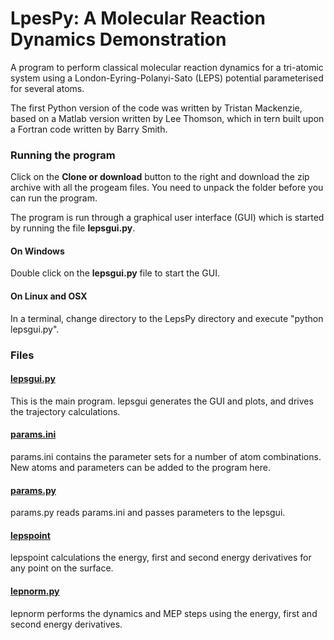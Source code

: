 # LpesPy: A Molecular Reaction Dynamics Demonstration
A program to perform classical molecular reaction dynamics for a tri-atomic system using a London-Eyring-Polanyi-Sato (LEPS) potential parameterised for several atoms.

The first Python version of the code was written by Tristan Mackenzie, based on a Matlab version written by Lee Thomson, which in tern built upon a Fortran code written by Barry Smith.

### Running the program

Click on the **Clone or download** button to the right and download the zip archive with all the progeam files. You need to unpack the folder before you can run the program.

The program is run through a graphical user interface (GUI) which is started by running the file **lepsgui.py**.

#### On Windows

Double click on the **lepsgui.py** file to start the GUI.

#### On Linux and OSX

In a terminal, change directory to the LepsPy directory and execute "python lepsgui.py".


### Files

#### [lepsgui.py](./lepsgui.py)

This is the main program. lepsgui generates the GUI and plots, and drives the trajectory calculations.

#### [params.ini](./params.ini)

params.ini contains the parameter sets for a number of atom combinations. New atoms and parameters can be added to the program here.

#### [params.py](./params.py)

params.py reads params.ini and passes parameters to the lepsgui.

#### [lepspoint](./lepspoint.py)

lepspoint calculations the energy, first and second energy derivatives for any point on the surface.

#### [lepnorm.py](./lepnorm.py)

lepnorm performs the dynamics and MEP steps using the energy, first and second energy derivatives.

